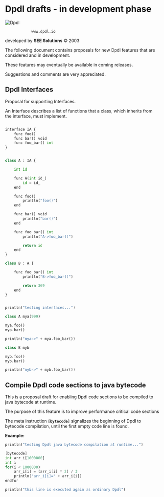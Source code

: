 # Dpdl drafts - in development phase

![Dpdl](https://www.dpdl.io/images/dpdl-io.png)

				www.dpdl.io

	
developed by
**SEE Solutions**
&copy; 2003

The following document contains proposals for new Dpdl features that are considered and in development.

These features may eventually be available in coming releases.

Suggestions and comments are very appreciated.



## Dpdl Interfaces

Proposal for supporting Interfaces.

An Interface describes a list of functions that a class, which inherits from the interface, must implement.

```python

interface IA {
	func foo()
	func bar() void
	func foo_bar() int
}


class A : IA {

	int id

	func A(int id_)
		id = id_
	end

	func foo()
		println("foo()")
	end

	func bar() void
		println("bar()")
	end

	func foo_bar() int
		println("A->foo_bar()")

		return id
	end
}

class B : A {

	func foo_bar() int
		println("B->foo_bar()")

		return 369
	end
}


println("testing interfaces...")

class A mya(999)

mya.foo()
mya.bar()

println("mya->" + mya.foo_bar())

class B myb

myb.foo()
myb.bar()

println("myb->" + myb.foo_bar())
```

## Compile Dpdl code sections to java bytecode


This is a proposal draft for enabling Dpdl code sections to be compiled to java bytecode at runtime.

The purpose of this feature is to improve performance critical code sections

The meta instruction **`[bytecode]`** signalizes the beginning of Dpdl to bytecode compilation, until the first empty code line is found.

**Example:**

```python
println("testing Dpdl java bytecode compilation at runtime...")

[bytecode]
int arr_i[1000000]
int i
for(i < 1000000)
	arr_i[i] = (arr_i[i] * 2) / 3
	println("arr_i[i]=" + arr_i[i])
endfor

println("this line is executed again as ordinary Dpdl")
```

